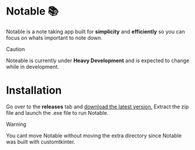 # Notable 📚
Notable is a note taking app built for **simplicity** and **efficiently** so you can focus on whats important to note down.

> [!CAUTION]
> Noteable is currently under **Heavy Development** and is expected to change while in development.

# Installation
Go over to the **releases** tab and [download the latest version.](https://github.com/adriftible/Notable/releases/latest) Extract the zip file and launch the .exe file to run Notable.

> [!WARNING]
> You cant move Notable without moving the extra directory since Notable was built with customtkinter.
